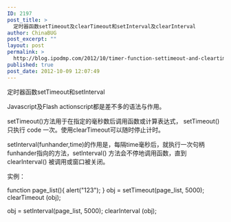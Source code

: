```yaml
---
ID: 2197
post_title: >
  定时器函数setTimeout及clearTimeout和setInterval及clearInterval
author: ChinaBUG
post_excerpt: ""
layout: post
permalink: >
  http://blog.ipodmp.com/2012/10/timer-function-settimeout-and-cleartimeout-and-setinterval-and-clearinterval.html
published: true
post_date: 2012-10-09 12:07:49
---
```

定时器函数setTimeout和setInterval

Javascript及Flash actionscript都是差不多的语法与作用。

setTimeout()方法用于在指定的毫秒数后调用函数或计算表达式， setTimeout() 只执行 code 一次。使用clearTimeout可以随时停止计时。

setInterval(funhander,time)的作用是，每隔time毫秒后，就执行一次句柄funhander指向的方法，setInterval() 方法会不停地调用函数，直到 clearInterval() 被调用或窗口被关闭。

实例：

function page_list(){
alert("123");
}
obj = setTimeout(page_list, 5000);
clearTimeout (obj);

obj = setInterval(page_list, 5000);
clearInterval (obj);